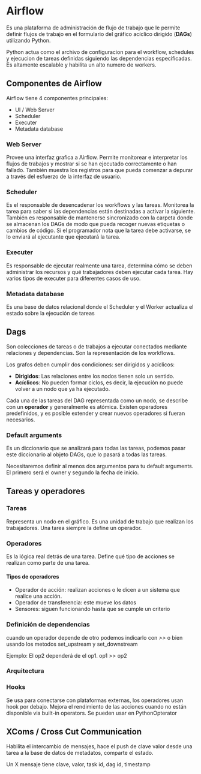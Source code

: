 # Airflow

Es una plataforma de administración de flujo de trabajo que le permite definir flujos de trabajo en el formulario del gráfico acíclico dirigido (**DAGs**) utilizando Python.

Python actua como el archivo de configuracion para el workflow, schedules y ejecucion de tareas definidas siguiendo las dependencias especificadas. Es altamente escalable y habilita un alto numero de workers.

## Componentes de Airflow

Airflow tiene 4 componentes principales: 

- UI / Web Server
- Scheduler
- Executer
- Metadata database

### Web Server

Provee una interfaz grafica a Airflow. Permite monitorear e interpretar los flujos de trabajos y mostrar si se han ejecutado correctamente o han fallado. También muestra los registros para que pueda comenzar a depurar a través del esfuerzo de la interfaz de usuario.

### Scheduler

Es el responsable de desencadenar los workflows y las tareas. Monitorea la tarea para saber si las dependencias están destinadas a activar la siguiente. También es responsable de mantenerse sincronizado con la carpeta donde se almacenan los DAGs de modo que pueda recoger nuevas etiquetas o cambios de código. Si el programador nota que la tarea debe activarse, se lo enviará al ejecutante que ejecutará la tarea.

### Executer

Es responsable de ejecutar realmente una tarea, determina cómo se deben administrar los recursos y qué trabajadores deben ejecutar cada tarea. Hay varios tipos de executer para diferentes casos de uso.

### Metadata database

Es una base de datos relacional donde el Scheduler y el Worker actualiza el estado sobre la ejecución de tareas

## Dags

Son colecciones de tareas o de trabajos a ejecutar conectados mediante relaciones y dependencias. Son la representación de los workflows.

Los grafos deben cumplir dos condiciones: ser dirigidos y acíclicos:

- **Dirigidos**: Las relaciones entre los nodos tienen solo un sentido.
- **Acíclicos**: No pueden formar ciclos, es decir, la ejecución no puede volver a un nodo que ya ha ejecutado.

Cada una de las tareas del DAG representada como un nodo, se describe con un **operador** y generalmente es atómica. Existen operadores predefinidos, y es posible extender y crear nuevos operadores si fueran necesarios.

### Default arguments

Es un diccionario que se analizará para todas las tareas, podemos pasar este diccionario al objeto DAGs, que lo pasará a todas las tareas.

Necesitaremos definir al menos dos argumentos para tu default arguments. El primero será el owner  y segundo la fecha de inicio.

## Tareas y operadores

### Tareas 

Representa un nodo en el gráfico. Es una unidad de trabajo que realizan los trabajadores. Una tarea siempre la define un operador.

### Operadores

Es la lógica real detrás de una tarea. Define qué tipo de acciones se realizan como parte de una tarea.

#### Tipos de operadores

- Operador de acción: realizan acciones o le dicen a un sistema que realice una acción.
- Operador de transferencia: este mueve los datos
- Sensores: siguen funcionando hasta que se cumple un criterio

###  Definición de dependencias

cuando un operador depende de otro podemos indicarlo con *>>* o bien usando los metodos set_upstream y set_downstream

Ejemplo: El op2 dependerá de el op1. op1 >> op2 

### Arquitectura

### Hooks

Se usa para conectarse con plataformas externas, los operadores usan hook por debajo. Mejora el rendimiento de las acciones cuando no están disponible via built-in operators. Se pueden usar en PythonOpterator

## XComs / Cross Cut Communication

Habilita el intercambio de mensajes, hace el push de clave valor desde una tarea a la base de datos de metadatos, comparte el estado.

Un X mensaje tiene clave, valor, task id, dag id, timestamp

